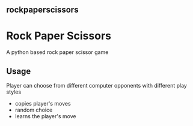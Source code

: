 ## rockpaperscissors

# Rock Paper Scissors
A python based rock paper scissor game


## Usage

Player can choose from different computer opponents with different play styles

- copies player's moves
- random choice
- learns the player's move
